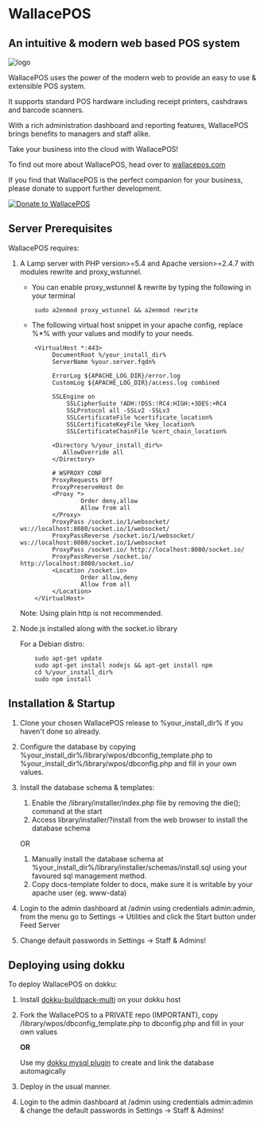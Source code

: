 # WallacePOS
## An intuitive & modern web based POS system
![logo](https://wallacepos.com/images/wallacepos_logo_600.png)

WallacePOS uses the power of the modern web to provide an easy to use & extensible POS system.

It supports standard POS hardware including receipt printers, cashdraws and barcode scanners.

With a rich administration dashboard and reporting features, WallacePOS brings benefits to managers and staff alike.

Take your business into the cloud with WallacePOS!

To find out more about WallacePOS, head over to [wallacepos.com](https://wallacepos.com)

If you find that WallacePOS is the perfect companion for your business, please donate to support further development.

[![Donate to WallacePOS](https://www.paypalobjects.com/en_AU/i/btn/btn_donateCC_LG.gif)](https://www.paypal.com/cgi-bin/webscr?cmd=_s-xclick&hosted_button_id=783UMXCNZGL68)

## Server Prerequisites

WallacePOS requires:

1. A Lamp server with PHP version>=5.4 and Apache version>=2.4.7 with modules rewrite and proxy_wstunnel.

    - You can enable proxy_wstunnel & rewrite by typing the following in your terminal

    ```
        sudo a2enmod proxy_wstunnel && a2enmod rewrite
    ```

    - The following virtual host snippet in your apache config, replace %*% with your values and modify to your needs.


    ```
        <VirtualHost *:443>
             DocumentRoot %/your_install_dir%
             ServerName %your.server.fqdn%

             ErrorLog ${APACHE_LOG_DIR}/error.log
             CustomLog ${APACHE_LOG_DIR}/access.log combined

             SSLEngine on
                 SSLCipherSuite !ADH:!DSS:!RC4:HIGH:+3DES:+RC4
                 SSLProtocol all -SSLv2 -SSLv3
                 SSLCertificateFile %certificate_location%
                 SSLCertificateKeyFile %key_location%
                 SSLCertificateChainFile %cert_chain_location%

             <Directory %/your_install_dir%>
                AllowOverride all
             </Directory>

             # WSPROXY CONF
             ProxyRequests Off
             ProxyPreserveHost On
             <Proxy *>
                     Order deny,allow
                     Allow from all
             </Proxy>
             ProxyPass /socket.io/1/websocket/ ws://localhost:8080/socket.io/1/websocket/
             ProxyPassReverse /socket.io/1/websocket/ ws://localhost:8080/socket.io/1/websocket
             ProxyPass /socket.io/ http://localhost:8080/socket.io/
             ProxyPassReverse /socket.io/ http://localhost:8080/socket.io/
             <Location /socket.io>
                     Order allow,deny
                     Allow from all
             </Location>
        </VirtualHost>
    ```

    Note: Using plain http is not recommended.

2. Node.js installed along with the socket.io library

    For a Debian distro:

    ```
        sudo apt-get update
        sudo apt-get install nodejs && apt-get install npm
        cd %/your_install_dir%
        sudo npm install
    ```

## Installation & Startup

1. Clone your chosen WallacePOS release to %your_install_dir% if you haven't done so already.

2. Configure the database by copying %your_install_dir%/library/wpos/dbconfig_template.php to %your_install_dir%/library/wpos/dbconfig.php and fill in your own values.

3. Install the database schema & templates:

    1. Enable the /library/installer/index.php file by removing the die(); command at the start
    2. Access library/installer/?install from the web browser to install the database schema

    OR

    1. Manually install the database schema at %your_install_dir%/library/installer/schemas/install.sql using your favoured sql management method.
    2. Copy docs-template folder to docs, make sure it is writable by your apache user (eg. www-data)

4. Login to the admin dashboard at /admin using credentials admin:admin, from the menu go to Settings -> Utilities and click the Start button under Feed Server

5. Change default passwords in Settings -> Staff & Admins!

## Deploying using dokku

To deploy WallacePOS on dokku:

1. Install [dokku-buildpack-multi](https://github.com/pauldub/dokku-multi-buildpack) on your dokku host

2. Fork the WallacePOS to a PRIVATE repo (IMPORTANT),  copy /library/wpos/dbconfig_template.php to dbconfig.php and fill in your own values

    **OR**

   Use my [dokku mysql plugin](https://github.com/micwallace/dokku-mysql-server-plugin) to create and link the database automagically

3. Deploy in the usual manner.

4. Login to the admin dashboard at /admin using credentials admin:admin & change the default passwords in Settings -> Staff & Admins!



